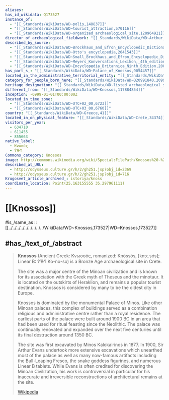 ```yaml
---
aliases:
has_id_wikidata: Q173527
instance_of:
  - "[[_Standards/WikiData/WD~polis,148837]]"
  - "[[_Standards/WikiData/WD~tourist_attraction,570116]]"
  - "[[_Standards/WikiData/WD~organized_archaeological_site,120964921]]"
director_of_archaeological_fieldwork: "[[_Standards/WikiData/WD~Arthur_Evans,188929]]"
described_by_source:
  - "[[_Standards/WikiData/WD~Brockhaus_and_Efron_Encyclopedic_Dictionary,602358]]"
  - "[[_Standards/WikiData/WD~Otto's_encyclopedia,2041543]]"
  - "[[_Standards/WikiData/WD~Small_Brockhaus_and_Efron_Encyclopedic_Dictionary,19180675]]"
  - "[[_Standards/WikiData/WD~Meyers_Konversations_Lexikon,_4th_edition_(1885_1890),19219752]]"
  - "[[_Standards/WikiData/WD~Encyclopædia_Britannica_Ninth_Edition,20096917]]"
has_part_s_: "[[_Standards/WikiData/WD~Palace_of_Knossos,9054457]]"
located_in_the_administrative_territorial_entity: "[[_Standards/WikiData/WD~Heraklion_Municipality,12875662]]"
category_for_people_born_here: "[[_Standards/WikiData/WD~Q20991840,20991840]]"
heritage_designation: "[[_Standards/WikiData/WD~listed_archaeological_site,_Greece,29048715]]"
different_from: "[[_Standards/WikiData/WD~Knossos,117884854]]"
inception: -6999-01-01T00:00:00Z
located_in_time_zone:
  - "[[_Standards/WikiData/WD~UTC+02_00,6723]]"
  - "[[_Standards/WikiData/WD~UTC+03_00,6760]]"
country: "[[_Standards/WikiData/WD~Greece,41]]"
located_in_on_physical_feature: "[[_Standards/WikiData/WD~Crete,34374]]"
visitors_per_year:
  - 634710
  - 611455
  - 855663
native_label:
  - Κνωσός
  - 𐀒𐀜𐀰
Commons_category: Knossos
image: http://commons.wikimedia.org/wiki/Special:FilePath/Knossos%20-%20North%20Portico%2002.jpg
described_at_URL:
  - http://odysseus.culture.gr/h/2/gh251.jsp?obj_id=2369
  - http://odysseus.culture.gr/h/2/gh251.jsp?obj_id=716
Krugosvet_article_archived_: istoriya/knoss
coordinate_location: Point(25.163155555 35.297961111)
---
```


# [[Knossos]] 

#is_/same_as :: [[../../../../../../../../../WikiData/WD~Knossos,173527|WD~Knossos,173527]] 
## #has_/text_of_/abstract 

> **Knossos** (Ancient Greek: Κνωσσός, romanized: Knōssós, [knɔː.sós]; Linear B: 𐀒𐀜𐀰 Ko-no-so) 
> is a Bronze Age archaeological site in Crete. 
> 
> The site was a major centre of the Minoan civilization 
> and is known for its association with the Greek myth of Theseus and the minotaur. 
> It is located on the outskirts of Heraklion, and remains a popular tourist destination. 
> Knossos is considered by many to be the oldest city in Europe.
>
> Knossos is dominated by the monumental Palace of Minos. Like other Minoan palaces, this complex of buildings served as a combination religious and administrative centre rather than a royal residence. The earliest parts of the palace were built around 1900 BC in an area that had been used for ritual feasting since the Neolithic. The palace was continually renovated and expanded over the next five centuries until its final destruction around 1350 BC.
>
> The site was first excavated by Minos Kalokairinos in 1877. In 1900, Sir Arthur Evans undertook more extensive excavations which unearthed most of the palace as well as many now-famous artifacts including the Bull-Leaping Fresco, the snake goddess figurines, and numerous Linear B tablets. While Evans is often credited for discovering the Minoan Civilization, his work is controversial in particular for his inaccurate and irreversible reconstructions of architectural remains at the site.
>
> [Wikipedia](https://en.wikipedia.org/wiki/Knossos) 

